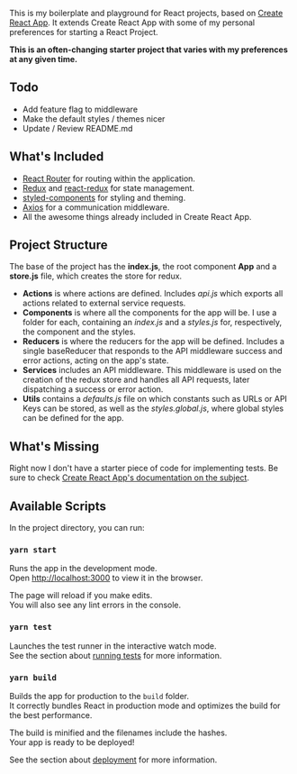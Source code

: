 This is my boilerplate and playground for React projects, based on [Create React App](https://github.com/facebook/create-react-app).
It extends Create React App with some of my personal preferences for starting a React Project.

**This is an often-changing starter project that varies with my preferences at any given time.**

## Todo

  - Add feature flag to middleware
  - Make the default styles / themes nicer
  - Update / Review README.md

## What's Included

  - [React Router](https://reacttraining.com/react-router/) for routing within the application.
  - [Redux](https://redux.js.org/) and [react-redux](https://react-redux.js.org/) for state management.
  - [styled-components](https://www.styled-components.com/) for styling and theming. 
  - [Axios](https://github.com/axios/axios) for a communication middleware.
  - All the awesome things already included in Create React App.

## Project Structure

The base of the project has the **index.js**, the root component **App** and a **store.js** file, which creates the store for redux.

  - **Actions** is where actions are defined. Includes *api.js* which exports all actions related to external service requests.
  - **Components** is where all the components for the app will be. I use a folder for each, containing an *index.js* and a *styles.js* for, respectively, the component and the styles.
  - **Reducers** is where the reducers for the app will be defined. Includes a single baseReducer that responds to the API middleware success and error actions, acting on the app's state.
  - **Services** includes an API middleware. This middleware is used on the creation of the redux store and handles all API requests, later dispatching a success or error action.
  - **Utils** contains a *defaults.js* file on which constants such as URLs or API Keys can be stored, as well as the *styles.global.js*, where global styles can be defined for the app.

## What's Missing

Right now I don't have a starter piece of code for implementing tests. Be sure to check [Create React App's documentation on the subject](https://create-react-app.dev/docs/running-tests).

## Available Scripts

In the project directory, you can run:

### `yarn start`

Runs the app in the development mode.<br />
Open [http://localhost:3000](http://localhost:3000) to view it in the browser.

The page will reload if you make edits.<br />
You will also see any lint errors in the console.

### `yarn test`

Launches the test runner in the interactive watch mode.<br />
See the section about [running tests](https://facebook.github.io/create-react-app/docs/running-tests) for more information.

### `yarn build`

Builds the app for production to the `build` folder.<br />
It correctly bundles React in production mode and optimizes the build for the best performance.

The build is minified and the filenames include the hashes.<br />
Your app is ready to be deployed!

See the section about [deployment](https://facebook.github.io/create-react-app/docs/deployment) for more information.